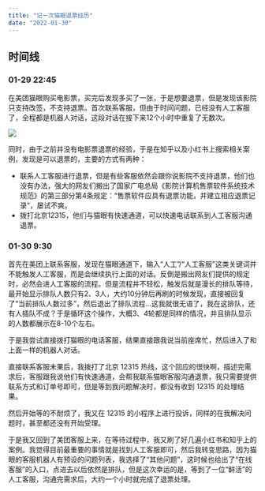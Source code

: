 ```yaml
---
title: "记一次猫眼退票经历"
date: "2022-01-30"
---
```


## 时间线

### 01-29 22:45

在美团猫眼购买电影票，买完后发现多买了一张，于是想要退票，但是发现该影院只支持改签，不支持退票。首次联系客服，但由于时间问题，已经没有人工客服了，全程都是机器人对话，这段对话在接下来12个小时中重复了无数次。

![](https://s3.bmp.ovh/imgs/2023/01/31/c3825aaa940732f0.jpg)

同时，由于之前并没有电影票退票的经验，于是在知乎以及小红书上搜索相关案例，发现是可以退票的，主要的方式有两种：

- 联系人工客服进行退票，但是有些客服依然会跟你说影院不支持退票，他们也没有办法，强大的网友们搬出了国家广电总局《影院计算机售票软件系统技术规范》的第三部分第4条规定：“售票软件应具有退票功能，并建立相应退票记录”，屡试不爽。
- 拨打北京12315，他们与猫眼有快速通道，可以快速电话联系到人工客服沟通退票。

### 01-30 9:30

首先在美团上联系客服，发现在猫眼通道下，输入“人工”/“人工客服”这类关键词并不能触发人工客服，而是会继续执行上面的对话。反倒是搬出网友们提供的规定时，必然会进人工客服的流程。但是流程并不轻松，触发后就是漫长的排队等待，最开始显示排队人数只有2、3人，大约10分钟后再刷的时候发现，直接被回复了“当前排队人数过多”，然后退出了排队流程...这我就很无语了，我在这排队，还有人插队不成？于是循环这个操作，大概3、4轮都是同样的情况，并且排队显示的人数都展示在8-10个左右。

于是我尝试直接拨打猫眼的电话客服，结果直接跟我说当前座席忙，然后进入了和上面一样的机器人对话。

直接联系客服未果后，我拨打了北京 12315 热线，这个回应的很快啊，描述完需求后，客服跟我说他们有快速通道，会帮我联系猫眼客服沟通退票，我只需要提供联系方式和订单号即可，但是等到我问题解决时，都没有收到 12315 的处理结果。

然后开始等的不耐烦了，我又在 12315 的小程序上进行投诉，同样的在我解决问题时，甚至都还没有开始受理。

于是我又回到了美团客服上来，在等待过程中，我又刷了好几遍小红书和知乎上的案例。我觉得目前最重要的事情就是找到人工客服即可，然后我转变思路，因为猫眼的客服机器人有预设的问题列表，我选择了“其他问题”，这时候也给出了“在线客服”的入口，点进去以后依然是排队，但是这次幸运的是，等到了一位“鲜活”的人工客服，沟通完需求后，大约一个小时就完成了退票处理。

